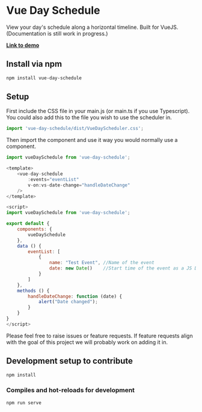 # Vue Day Schedule
View your day's schedule along a horizontal timeline. Built for VueJS. (Documentation is still work in progress.)

**[Link to demo](https://vue-day-schedule-hqhhp8qca.vercel.app/)**


## Install via npm
```bash
npm install vue-day-schedule
```

## Setup 
First include the CSS file in your main.js (or main.ts if you use Typescript). You could also add this to the file you wish to use the scheduler in.

```js
import 'vue-day-schedule/dist/VueDayScheduler.css';
```

Then import the component and use it way you would normally use a component.

```js
import vueDaySchedule from 'vue-day-schedule';

<template>
    <vue-day-schedule 
        :events="eventList"
        v-on:vs-date-change="handleDateChange"
    />
</template>

<script>
import vueDaySchedule from 'vue-day-schedule';

export default {
    components: {
        vueDaySchedule
    },
    data () {
        eventList: [
            {
                name: "Test Event", //Name of the event
                date: new Date()    //Start time of the event as a JS Date object
            }
        ]
    },
    methods () {
        handleDateChange: function (date) {
            alert("Date changed");
        }
    }
}
</script>

```

Please feel free to raise issues or feature requests. If feature requests align with the goal of this project we will probably work on adding it in.

## Development setup to contribute
```bash
npm install
```

### Compiles and hot-reloads for development
```bash
npm run serve
```
